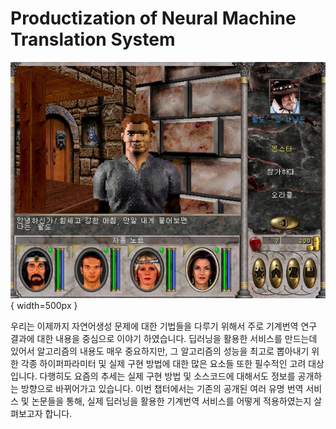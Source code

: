 # Productization of Neural Machine Translation System

![왈도체: 적절한(?) 번역의 예](../assets/14-00-01.png){ width=500px }

우리는 이제까지 자연어생성 문제에 대한 기법들을 다루기 위해서 주로 기계번역 연구 결과에 대한 내용을 중심으로 이야기 하였습니다. 딥러닝을 활용한 서비스를 만드는데 있어서 알고리즘의 내용도 매우 중요하지만, 그 알고리즘의 성능을 최고로 뽑아내기 위한 각종 하이퍼파라미터 및 실제 구현 방법에 대한 많은 요소들 또한 필수적인 고려 대상입니다. 다행히도 요즘의 추세는 실제 구현 방법 및 소스코드에 대해서도 정보를 공개하는 방향으로 바뀌어가고 있습니다. 이번 챕터에서는 기존의 공개된 여러 유명 번역 서비스 및 논문들을 통해, 실제 딥러닝을 활용한 기계번역 서비스를 어떻게 적용하였는지 살펴보고자 합니다.
